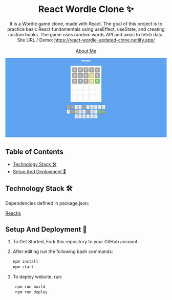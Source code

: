 <!-- PROJECT LOGO -->
<br />
<p align="center">
  <h1 align="center">React Wordle Clone ✨</h1>

  <p align="center">
    It is a Wordle game clone, made with React. The goal of this project is to practice basic React fundamentals using useEffect, useState, and creating custom hooks. The game uses random words API and axios to fetch data. Site URL / Demo: 
    <a href="https://react-wordle-updated-clone.netlify.app/">https://react-wordle-updated-clone.netlify.app/</a>
    <br />
    <br />
    <a href="https://nelson-guerra.tech">About Me</a>
  </p>
</p>

[![Site preview](/public/social-image.png)](https://react-wordle-updated-clone.netlify.app/)

## Table of Contents

- [Technology Stack 🛠️](#technology-stack-)
- [Setup And Deployment 🔧](#setup-and-deployment-)

## Technology Stack 🛠️

Dependencies defined in package.json:

[Reactjs](https://reactjs.org/)
<!-- | [Bootstrap](https://getbootstrap.com/) -->
<!-- | [Typist](https://github.com/jstejada/react-typist) -->
<!-- | [GitHub API](https://developer.github.com/v3/repos/) -->
<!-- | [Instagram API](https://www.instagram.com/developer/embedding/) -->


## Setup And Deployment 🔧

1. To Get Started, Fork this repository to your GitHub account:

2. After editing run the following bash commands:

   ```bash
   npm install
   npm start
   ```

3. To deploy website, run:

   ```bash
    npm run build
    npm run deploy
   ```





